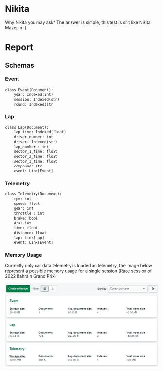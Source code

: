 # Nikita

 Why Nikita you may ask? The answer is simple, this test is shit like Nikita Mazepin :(

# Report

## Schemas
### Event
```
class Event(Document):
    year: Indexed(int)
    session: Indexed(str)
    round: Indexed(str)
```
### Lap
```
class Lap(Document):
    lap_time: Indexed(float)
    driver_number: int
    driver: Indexed(str)
    lap_number : int
    sector_1_time: float
    sector_2_time: float
    sector_3_time: float
    compound: str
    event: Link[Event]
```
### Telemetry
```
class Telemetry(Document):
    rpm: int
    speed: float
    gear: int
    throttle : int
    brake: bool
    drs: int
    time: float
    distance: float
    lap: Link[Lap]
    event: Link[Event]
```
### Memory Usage
Currently only car data telemetry is loaded as telemetry, the image below represent a possible memory usage for a single session (Race session of 2022 Bahrain Grand Prix)

![report](images/report.jpg)